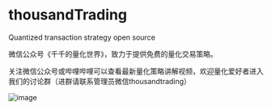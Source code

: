 # thousandTrading
Quantized transaction strategy open source

微信公众号《千千的量化世界》，致力于提供免费的量化交易策略。

关注微信公众号或哔哩哔哩可以查看最新量化策略讲解视频，欢迎量化爱好者进入我们的讨论群（进群请联系管理员微信thousandtrading）

![image](http://github.com/thousandTrading/thousandTrading/edit/master//images/thousandTrading.jpg)
